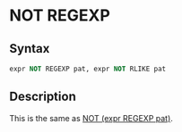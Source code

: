 # NOT REGEXP

## Syntax

```sql
expr NOT REGEXP pat, expr NOT RLIKE pat
```

## Description

This is the same as [NOT (expr REGEXP pat)](/sql-statements-structure/operators/logical-operators/not/).